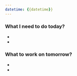 ```yaml
---
datetime: {{datetime}}
---
```



### What I need to do today?
- 
- 

### What to work on tomorrow?
- 
- 
